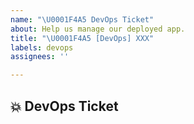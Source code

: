 ```yaml
---
name: "\U0001F4A5 DevOps Ticket"
about: Help us manage our deployed app.
title: "\U0001F4A5 [DevOps] XXX"
labels: devops
assignees: ''

---
```


## 💥 DevOps Ticket
<!-- Describe your issue in detail. Include screenshots if needed. Give us as much information as possible. Use a clear and concise description of what the problem is.-->
